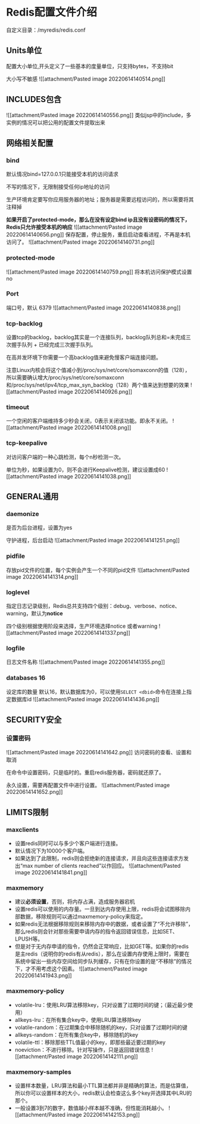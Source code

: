 # Redis配置文件介绍
自定义目录：/myredis/redis.conf
## Units单位
配置大小单位,开头定义了一些基本的度量单位，只支持bytes，不支持bit

大小写不敏感
![[attachment/Pasted image 20220614140514.png]]

## INCLUDES包含
![[attachment/Pasted image 20220614140556.png]]
类似jsp中的include，多实例的情况可以把公用的配置文件提取出来

## 网络相关配置
### bind
默认情况bind=127.0.0.1只能接受本机的访问请求

不写的情况下，无限制接受任何ip地址的访问

生产环境肯定要写你应用服务器的地址；服务器是需要远程访问的，所以需要将其注释掉

**如果开启了protected-mode，那么在没有设定bind ip且没有设密码的情况下，Redis只允许接受本机的响应**
![[attachment/Pasted image 20220614140656.png]]
保存配置，停止服务，重启启动查看进程，不再是本机访问了。
![[attachment/Pasted image 20220614140731.png]]

### protected-mode
![[attachment/Pasted image 20220614140759.png]]
将本机访问保护模式设置no

### Port
端口号，默认 6379
![[attachment/Pasted image 20220614140838.png]]

### tcp-backlog
设置tcp的backlog，backlog其实是一个连接队列，backlog队列总和=未完成三次握手队列 + 已经完成三次握手队列。

在高并发环境下你需要一个高backlog值来避免慢客户端连接问题。

注意Linux内核会将这个值减小到/proc/sys/net/core/somaxconn的值（128），所以需要确认增大/proc/sys/net/core/somaxconn和/proc/sys/net/ipv4/tcp_max_syn_backlog（128）两个值来达到想要的效果
![[attachment/Pasted image 20220614140926.png]]

### timeout
一个空闲的客户端维持多少秒会关闭，0表示关闭该功能。即永不关闭。
![[attachment/Pasted image 20220614141008.png]]

### tcp-keepalive
对访问客户端的一种心跳检测，每个n秒检测一次。

单位为秒，如果设置为0，则不会进行Keepalive检测，建议设置成60
![[attachment/Pasted image 20220614141038.png]]

## GENERAL通用
### daemonize
是否为后台进程，设置为yes

守护进程，后台启动
![[attachment/Pasted image 20220614141251.png]]

### pidfile
存放pid文件的位置，每个实例会产生一个不同的pid文件
![[attachment/Pasted image 20220614141314.png]]

### loglevel
指定日志记录级别，Redis总共支持四个级别：debug、verbose、notice、warning，默认为**notice**

四个级别根据使用阶段来选择，生产环境选择notice 或者warning
![[attachment/Pasted image 20220614141337.png]]
### logfile
日志文件名称
![[attachment/Pasted image 20220614141355.png]]

### databases 16
设定库的数量 默认16，默认数据库为0，可以使用`SELECT <dbid>`命令在连接上指定数据库id
![[attachment/Pasted image 20220614141436.png]]
## SECURITY安全
### 设置密码
![[attachment/Pasted image 20220614141642.png]]
访问密码的查看、设置和取消

在命令中设置密码，只是临时的。重启redis服务器，密码就还原了。

永久设置，需要再配置文件中进行设置。
![[attachment/Pasted image 20220614141652.png]]
## LIMITS限制
### maxclients
- 设置redis同时可以与多少个客户端进行连接。
- 默认情况下为10000个客户端。
- 如果达到了此限制，redis则会拒绝新的连接请求，并且向这些连接请求方发出“max number of clients reached”以作回应。
![[attachment/Pasted image 20220614141841.png]]
### maxmemory
- 建议**必须设置**，否则，将内存占满，造成服务器宕机
- 设置redis可以使用的内存量。一旦到达内存使用上限，redis将会试图移除内部数据，移除规则可以通过maxmemory-policy来指定。
- 如果redis无法根据移除规则来移除内存中的数据，或者设置了“不允许移除”，那么redis则会针对那些需要申请内存的指令返回错误信息，比如SET、LPUSH等。
- 但是对于无内存申请的指令，仍然会正常响应，比如GET等。如果你的redis是主redis（说明你的redis有从redis），那么在设置内存使用上限时，需要在系统中留出一些内存空间给同步队列缓存，只有在你设置的是“不移除”的情况下，才不用考虑这个因素。
![[attachment/Pasted image 20220614141943.png]]
### maxmemory-policy
- volatile-lru：使用LRU算法移除key，只对设置了过期时间的键；（最近最少使用）
- allkeys-lru：在所有集合key中，使用LRU算法移除key
- volatile-random：在过期集合中移除随机的key，只对设置了过期时间的键
- allkeys-random：在所有集合key中，移除随机的key
- volatile-ttl：移除那些TTL值最小的key，即那些最近要过期的key
- noeviction：不进行移除。针对写操作，只是返回错误信息
![[attachment/Pasted image 20220614142111.png]]
### maxmemory-samples
- 设置样本数量，LRU算法和最小TTL算法都并非是精确的算法，而是估算值，所以你可以设置样本的大小，redis默认会检查这么多个key并选择其中LRU的那个。
- 一般设置3到7的数字，数值越小样本越不准确，但性能消耗越小。
![[attachment/Pasted image 20220614142153.png]]
